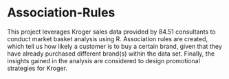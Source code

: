 # Association-Rules

This project leverages Kroger sales data provided by 84.51 consultants to conduct market basket analysis using R. Association rules are created, which tell us how likely a customer is to buy a certain brand, given that they have already purchased different brand(s) within the data set. Finally, the insights gained in the analysis are considered to design promotional strategies for Kroger.

